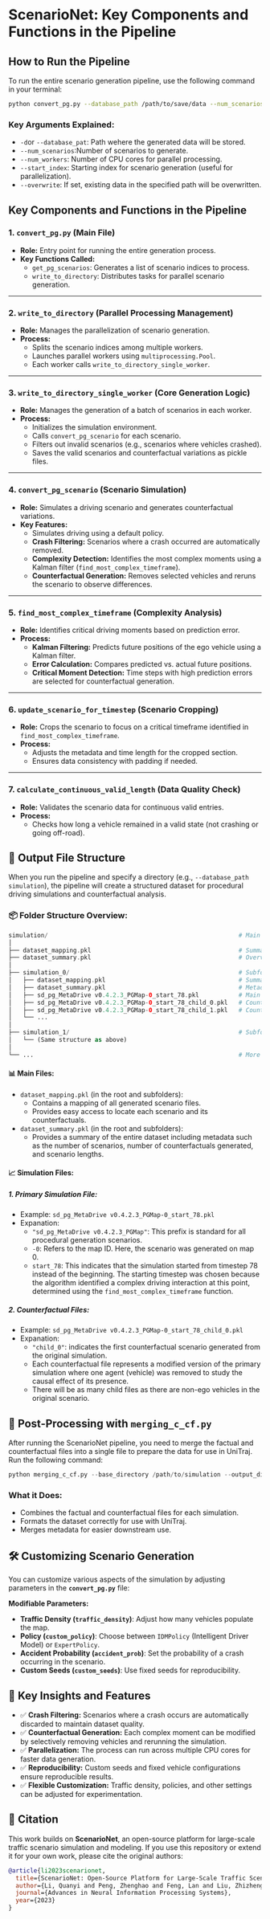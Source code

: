 # ScenarioNet: Key Components and Functions in the Pipeline

## How to Run the Pipeline
To run the entire scenario generation pipeline, use the following command in your terminal:
```bash
python convert_pg.py --database_path /path/to/save/data --num_scenarios 100 --num_workers 8 --start_index 0 --overwrite
```
### Key Arguments Explained:
- `-d`or `--database_pat`: Path wehere the generated data will be stored.
- `--num_scenarios`:Number of scenarios to generate.
- `--num_workers`: Number of CPU cores for parallel processing.
- `--start_index`: Starting index for scenario generation (useful for parallelization).
- `--overwrite`: If set, existing data in the specified path will be overwritten.

## Key Components and Functions in the Pipeline

### **1. `convert_pg.py` (Main File)**

- **Role:** Entry point for running the entire generation process.
- **Key Functions Called:**
   - `get_pg_scenarios`: Generates a list of scenario indices to process.
   - `write_to_directory`: Distributes tasks for parallel scenario generation.

---

### **2. `write_to_directory` (Parallel Processing Management)**

- **Role:** Manages the parallelization of scenario generation.
- **Process:**
   - Splits the scenario indices among multiple workers.
   - Launches parallel workers using `multiprocessing.Pool`.
   - Each worker calls `write_to_directory_single_worker`.

---

### **3. `write_to_directory_single_worker` (Core Generation Logic)**

- **Role:** Manages the generation of a batch of scenarios in each worker.
- **Process:**
   - Initializes the simulation environment.
   - Calls `convert_pg_scenario` for each scenario.
   - Filters out invalid scenarios (e.g., scenarios where vehicles crashed).
   - Saves the valid scenarios and counterfactual variations as pickle files.

---

### **4. `convert_pg_scenario` (Scenario Simulation)**

- **Role:** Simulates a driving scenario and generates counterfactual variations.
- **Key Features:**
   - Simulates driving using a default policy.
   - **Crash Filtering:** Scenarios where a crash occurred are automatically removed.
   - **Complexity Detection:** Identifies the most complex moments using a Kalman filter (`find_most_complex_timeframe`).
   - **Counterfactual Generation:** Removes selected vehicles and reruns the scenario to observe differences.

---

### **5. `find_most_complex_timeframe` (Complexity Analysis)**

- **Role:** Identifies critical driving moments based on prediction error.
- **Process:**
   - **Kalman Filtering:** Predicts future positions of the ego vehicle using a Kalman filter.
   - **Error Calculation:**  Compares predicted vs. actual future positions.
   - **Critical Moment Detection:** Time steps with high prediction errors are selected for counterfactual generation.

---

### **6. `update_scenario_for_timestep` (Scenario Cropping)**

- **Role:** Crops the scenario to focus on a critical timeframe identified in `find_most_complex_timeframe`.
- **Process:**
   - Adjusts the metadata and time length for the cropped section.
   - Ensures data consistency with padding if needed.

---

### **7. `calculate_continuous_valid_length` (Data Quality Check)**

- **Role:** Validates the scenario data for continuous valid entries.
- **Process:**
   - Checks how long a vehicle remained in a valid state (not crashing or going off-road).

## 📁 Output File Structure
When you run the pipeline and specify a directory (e.g., `--database_path simulation`), the pipeline will create a structured dataset for procedural driving simulations and counterfactual analysis.

### 📦 Folder Structure Overview:
```php
simulation/                                                     # Main output folder
│
├── dataset_mapping.pkl                                         # Summary mapping for all simulations in the dataset
├── dataset_summary.pkl                                         # Overview and metadata for all simulations
│
├── simulation_0/                                               # Subfolder for the first worker's batch of scenarios
│   ├── dataset_mapping.pkl                                     # Summary mapping for this worker's simulations
│   ├── dataset_summary.pkl                                     # Metadata summary for this worker's scenarios
│   ├── sd_pg_MetaDrive v0.4.2.3_PGMap-0_start_78.pkl           # Main scenario file
│   ├── sd_pg_MetaDrive v0.4.2.3_PGMap-0_start_78_child_0.pkl   # Counterfactual file 1
│   ├── sd_pg_MetaDrive v0.4.2.3_PGMap-0_start_78_child_1.pkl   # Counterfactual file 2
│   └── ...                   
│
├── simulation_1/                                               # Subfolder for the second worker's batch of scenarios
│   └── (Same structure as above)
│
└── ...                                                         # More simulation subfolders depending on the number of workers

```
#### 📊 **Main Files:**
- `dataset_mapping.pkl` (in the root and subfolders):
    - Contains a mapping of all generated scenario files.
    - Provides easy access to locate each scenario and its counterfactuals.
- `dataset_summary.pkl` (in the root and subfolders):
    - Provides a summary of the entire dataset including metadata such as the number of scenarios, number of counterfactuals generated, and scenario lengths.
#### 📈 **Simulation Files:**
##### **1. Primary Simulation File:**
- Example: `sd_pg_MetaDrive v0.4.2.3_PGMap-0_start_78.pkl`
- Expanation: 
    - `"sd_pg_MetaDrive v0.4.2.3_PGMap"`: This prefix is standard for all procedural generation scenarios.
    - `-0`: Refers to the map ID. Here, the scenario was generated on map 0.
    - `start_78`: This indicates that the simulation started from timestep 78 instead of the beginning. The starting timestep was chosen because the algorithm identified a complex driving interaction at this point, determined using the `find_most_complex_timeframe` function.
##### **2. Counterfactual Files:**
- Example: `sd_pg_MetaDrive v0.4.2.3_PGMap-0_start_78_child_0.pkl`
- Expanation: 
    - `"child_0"`: indicates the first counterfactual scenario generated from the original simulation.
    - Each counterfactual file represents a modified version of the primary simulation where one agent (vehicle) was removed to study the causal effect of its presence.
    - There will be as many child files as there are non-ego vehicles in the original scenario.

## 🔧 Post-Processing with `merging_c_cf.py`
After running the ScenarioNet pipeline, you need to merge the factual and counterfactual files into a single file to prepare the data for use in UniTraj.
Run the following command:
```python
python merging_c_cf.py --base_directory /path/to/simulation --output_directory /path/to/merged_data
```
### What it Does:
- Combines the factual and counterfactual files for each simulation.
- Formats the dataset correctly for use with UniTraj.
- Merges metadata for easier downstream use.

## 🛠️ Customizing Scenario Generation

You can customize various aspects of the simulation by adjusting parameters in the **`convert_pg.py`** file:

**Modifiable Parameters:**
- **Traffic Density (`traffic_density`)**: Adjust how many vehicles populate the map.
- **Policy (`custom_policy`)**: Choose between `IDMPolicy` (Intelligent Driver Model) or `ExpertPolicy`.
- **Accident Probability (`accident_prob`)**: Set the probability of a crash occurring in the scenario.
- **Custom Seeds (`custom_seeds`)**: Use fixed seeds for reproducibility.

## 🎯 Key Insights and Features

- ✅ **Crash Filtering:** Scenarios where a crash occurs are automatically discarded to maintain dataset quality.
- ✅ **Counterfactual Generation:** Each complex moment can be modified by selectively removing vehicles and rerunning the simulation.
- ✅ **Parallelization:** The process can run across multiple CPU cores for faster data generation.
- ✅ **Reproducibility:** Custom seeds and fixed vehicle configurations ensure reproducible results.
- ✅ **Flexible Customization:** Traffic density, policies, and other settings can be adjusted for experimentation.

## 📖 Citation

This work builds on **ScenarioNet**, an open-source platform for large-scale traffic scenario simulation and modeling. If you use this repository or extend it for your own work, please cite the original authors:

```bibtex
@article{li2023scenarionet,
  title={ScenarioNet: Open-Source Platform for Large-Scale Traffic Scenario Simulation and Modeling},
  author={Li, Quanyi and Peng, Zhenghao and Feng, Lan and Liu, Zhizheng and Duan, Chenda and Mo, Wenjie and Zhou, Bolei},
  journal={Advances in Neural Information Processing Systems},
  year={2023}
}
```
